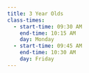```yaml
---
title: 3 Year Olds
class-times:
  - start-time: 09:30 AM
    end-time: 10:15 AM
    day: Monday
  - start-time: 09:45 AM
    end-time: 10:30 AM
    day: Friday
---
```

